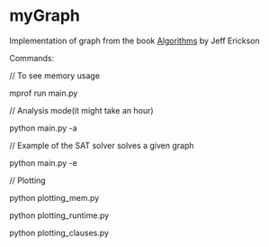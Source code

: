 # myGraph
Implementation of graph from the book [Algorithms](http://jeffe.cs.illinois.edu/teaching/algorithms/) by Jeff Erickson

Commands:

// To see memory usage

mprof run main.py 

// Analysis mode(it might take an hour)

python main.py -a

// Example of the SAT solver solves a given graph

python main.py -e 

// Plotting

python plotting_mem.py

python plotting_runtime.py

python plotting_clauses.py